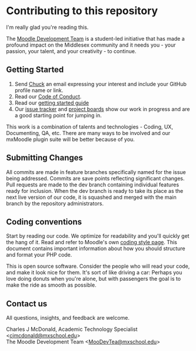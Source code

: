 # Contributing to this repository
I'm really glad you're reading this.

The [Moodle Development Team](/docs/ABOUT_US.md) is a student-led initiative that has made a profound impact on the Middlesex community and it needs you - your passion, your talent, and your creativity - to continue.

## Getting Started
1. Send [Chuck](mailto:cjmcdonald@mxschool.edu) an email expressing your interest and include your GitHub profile name or link.
2. Read our [Code of Conduct](/docs/CODE_OF_CONDUCT.md).
3. Read our [getting started guide](/docs/GETTING_STARTED.md)
4. Our [issue tracker](https://github.com/mxschool/mxMoodle/issues) and [project boards](https://github.com/mxschool/mxMoodle/projects/4) show our work in progress and are a good starting point for jumping in.

This work is a combination of talents and technologies - Coding, UX, Documenting, QA, etc. There are many ways to be involved and our mxMoodle plugin suite will be better because of you.

## Submitting Changes
All commits are made in feature branches specifically named for the issue being addressed. Commits are save points reflecting significant changes. Pull requests are made to the dev branch containing individual features ready for inclusion. When the dev branch is ready to take its place as the next live version of our code, it is squashed and merged with the main branch by the repository administrators.

## Coding conventions
Start by reading our code. We optimize for readability and you'll quickly get the hang of it. Read and refer to Moodle's own [coding style page](https://moodledev.io/general/development/policies/codingstyle). This document contains important information about how you should structure and format your PHP code.

This is open source software. Consider the people who will read your code, and make it look nice for them. It's sort of like driving a car: Perhaps you love doing donuts when you're alone, but with passengers the goal is to make the ride as smooth as possible.

## Contact us
All questions, insights, and feedback are welcome.

Charles J McDonald, Academic Technology Specialist \<cjmcdonald@mxschool.edu\>  </br>
The Moodle Development Team \<MooDevTea@mxschool.edu\>
